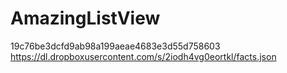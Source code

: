 # AmazingListView

19c76be3dcfd9ab98a199aeae4683e3d55d758603
https://dl.dropboxusercontent.com/s/2iodh4vg0eortkl/facts.json
